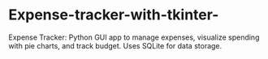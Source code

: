# Expense-tracker-with-tkinter-
Expense Tracker: Python GUI app to manage expenses, visualize spending with pie charts, and track budget. Uses SQLite for data storage.
